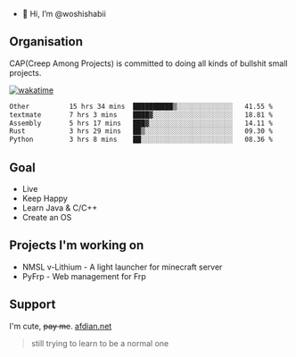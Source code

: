 - 👋 Hi, I’m @woshishabii

## Organisation

CAP(Creep Among Projects) is committed to doing all kinds of bullshit small projects.

[![wakatime](https://wakatime.com/badge/user/34d02784-acc1-4a16-82d7-33fdb53c4ed6.svg)](https://wakatime.com/@34d02784-acc1-4a16-82d7-33fdb53c4ed6)


<!--START_SECTION:waka-->

```txt
Other          15 hrs 34 mins  ██████████▒░░░░░░░░░░░░░░   41.55 %
textmate       7 hrs 3 mins    ████▓░░░░░░░░░░░░░░░░░░░░   18.81 %
Assembly       5 hrs 17 mins   ███▓░░░░░░░░░░░░░░░░░░░░░   14.11 %
Rust           3 hrs 29 mins   ██▒░░░░░░░░░░░░░░░░░░░░░░   09.30 %
Python         3 hrs 8 mins    ██░░░░░░░░░░░░░░░░░░░░░░░   08.36 %
```

<!--END_SECTION:waka-->

## Goal
- Live
- Keep Happy
- Learn Java & C/C++
- Create an OS

## Projects I'm working on

- NMSL v-Lithium - A light launcher for minecraft server
- PyFrp - Web management for Frp


## Support
I'm cute, ~~pay me~~.
[afdian.net](https://afdian.net/a/woshishabi)

> still trying to learn to be a normal one

<!---
woshishabii/woshishabii is a ✨ special ✨ repository because its `README.md` (this file) appears on your GitHub profile.
You can click the Preview link to take a look at your changes.
--->
